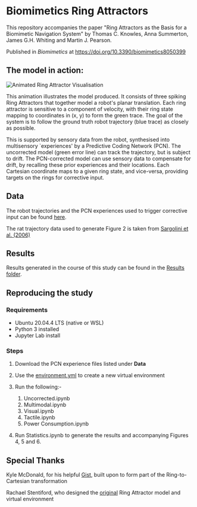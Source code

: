 # Biomimetics Ring Attractors

This repository accompanies the paper "Ring Attractors as the Basis for a Biomimetic Navigation System" by Thomas C. Knowles, Anna Summerton, James G.H. Whiting and Martin J. Pearson.

Published in _Biomimetics_ at https://doi.org/10.3390/biomimetics8050399

## The model in action:

![Animated Ring Attractor Visualisation](https://github.com/TomKnowles1994/Biomimetics-Ring-Attractors/blob/main/Figures/Figure%203%20-%20Animated.gif "Animated Ring Attractor Visualisation")

This animation illustrates the model produced. It consists of three spiking Ring Attractors that together model a robot's planar translation. Each ring attractor is sensitive to a component of velocity, with their ring state mapping to coordinates in (x, y) to form the green trace. The goal of the system is to follow the ground truth robot trajectory (blue trace) as closely as possible.

This is supported by sensory data from the robot, synthesised into multisensory `experiences' by a Predictive Coding Network (PCN). The uncorrected model (green error line) can track the trajectory, but is subject to drift. The PCN-corrected model can use sensory data to compensate for drift, by recalling these prior experiences and their locations. Each Cartesian coordinate maps to a given ring state, and vice-versa, providing targets on the rings for corrective input.

## Data

The robot trajectories and the PCN experiences used to trigger corrective input can be found [here](https://we.tl/t-Jb3unP2Gy0 "Link to the trajectory and PCN datasets").

The rat trajectory data used to generate Figure 2 is taken from [Sargolini et al. (2006)](https://www.science.org/doi/10.1126/science.1125572 "Link to the Sargolini et al paper")

## Results

Results generated in the course of this study can be found in the [Results folder](https://github.com/TomKnowles1994/Biomimetics-Ring-Attractors/tree/main/Results "Link to the Results folder").

## Reproducing the study

### Requirements

- Ubuntu 20.04.4 LTS (native or WSL)
- Python 3 installed
- Jupyter Lab install

### Steps

1. Download the PCN experience files listed under **Data**
2. Use the [environment.yml](https://github.com/TomKnowles1994/Biomimetics-Ring-Attractors/blob/main/environment.yml "Link to the environment file") to create a new virtual environment
3. Run the following:-

   1. Uncorrected.ipynb
   2. Multimodal.ipynb
   3. Visual.ipynb
   4. Tactile.ipynb
   5. Power Consumption.ipynb
  
4. Run Statistics.ipynb to generate the results and accompanying Figures 4, 5 and 6.

## Special Thanks

Kyle McDonald, for his helpful [Gist](https://gist.github.com/kylemcdonald/6132fc1c29fd3767691442ba4bc84018 "Link to line intersection gist"), built upon to form part of the Ring-to-Cartesian transformation

Rachael Stentiford, who designed the [original](https://github.com/TomKnowles1994/HeadDirectionPredNet/blob/main/NEST/HD_SNN_corrections.ipynb "Link to original ring attractor model") Ring Attractor model and virtual environment
